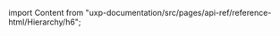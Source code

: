 
import Content from "uxp-documentation/src/pages/api-ref/reference-html/Hierarchy/h6";

<Content query="product=xd"/>
